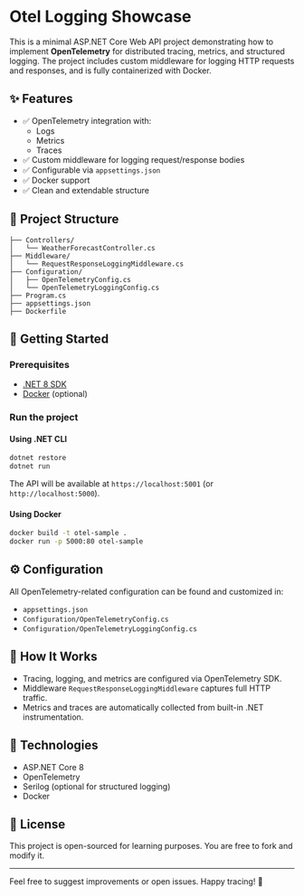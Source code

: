 # Otel Logging Showcase

This is a minimal ASP.NET Core Web API project demonstrating how to implement **OpenTelemetry** for distributed tracing, metrics, and structured logging. The project includes custom middleware for logging HTTP requests and responses, and is fully containerized with Docker.

## ✨ Features

- ✅ OpenTelemetry integration with:
  - Logs
  - Metrics
  - Traces
- ✅ Custom middleware for logging request/response bodies
- ✅ Configurable via `appsettings.json`
- ✅ Docker support
- ✅ Clean and extendable structure

## 📁 Project Structure

```
├── Controllers/
│   └── WeatherForecastController.cs
├── Middleware/
│   └── RequestResponseLoggingMiddleware.cs
├── Configuration/
│   ├── OpenTelemetryConfig.cs
│   └── OpenTelemetryLoggingConfig.cs
├── Program.cs
├── appsettings.json
├── Dockerfile
```

## 🚀 Getting Started

### Prerequisites

- [.NET 8 SDK](https://dotnet.microsoft.com/en-us/download)
- [Docker](https://www.docker.com/) (optional)

### Run the project

#### Using .NET CLI

```bash
dotnet restore
dotnet run
```

The API will be available at `https://localhost:5001` (or `http://localhost:5000`).

#### Using Docker

```bash
docker build -t otel-sample .
docker run -p 5000:80 otel-sample
```

## ⚙️ Configuration

All OpenTelemetry-related configuration can be found and customized in:

- `appsettings.json`
- `Configuration/OpenTelemetryConfig.cs`
- `Configuration/OpenTelemetryLoggingConfig.cs`

## 🧠 How It Works

- Tracing, logging, and metrics are configured via OpenTelemetry SDK.
- Middleware `RequestResponseLoggingMiddleware` captures full HTTP traffic.
- Metrics and traces are automatically collected from built-in .NET instrumentation.

## 📌 Technologies

- ASP.NET Core 8
- OpenTelemetry
- Serilog (optional for structured logging)
- Docker

## 📄 License

This project is open-sourced for learning purposes. You are free to fork and modify it.

---

Feel free to suggest improvements or open issues. Happy tracing! 🚀
